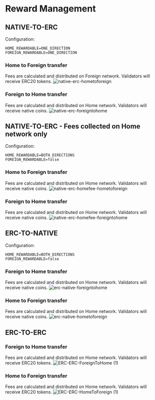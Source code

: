 # Reward Management

## NATIVE-TO-ERC
Configuration:
```
HOME_REWARDABLE=ONE_DIRECTION
FOREIGN_REWARDABLE=ONE_DIRECTION
```
### Home to Foreign transfer
Fees are calculated and distributed on Foreign network. Validators will receive ERC20 tokens.
![native-erc-hometoforeign](https://user-images.githubusercontent.com/4614574/51607402-4bda6180-1ef3-11e9-91e3-50fe5d35d296.png)

### Foreign to Home transfer
Fees are calculated and distributed on Home network. Validators will receive native coins.
![native-erc-foreigntohome](https://user-images.githubusercontent.com/4614574/51607428-5d236e00-1ef3-11e9-8083-3669899c7252.png)

## NATIVE-TO-ERC - Fees collected on Home network only
Configuration:
```
HOME_REWARDABLE=BOTH_DIRECTIONS
FOREIGN_REWARDABLE=false
```
### Home to Foreign transfer
Fees are calculated and distributed on Home network. Validators will receive native coins.
![native-erc-homefee-hometoforeign](https://user-images.githubusercontent.com/4614574/53118155-43456d00-352b-11e9-80db-53e31494e09b.png)

### Foreign to Home transfer
Fees are calculated and distributed on Home network. Validators will receive native coins.
![native-erc-homefee-foreigntohome](https://user-images.githubusercontent.com/4614574/53118176-4b9da800-352b-11e9-8118-123f30e37d61.png)

## ERC-TO-NATIVE
Configuration:
```
HOME_REWARDABLE=BOTH_DIRECTIONS
FOREIGN_REWARDABLE=false
```
### Foreign to Home transfer
Fees are calculated and distributed on Home network. Validators will receive native coins.
![erc-native-foreigntohome](https://user-images.githubusercontent.com/4614574/51607498-9065fd00-1ef3-11e9-8212-fc1ba16ae91a.png)

### Home to Foreign transfer
Fees are calculated and distributed on Home network. Validators will receive native coins.
![erc-native-hometoforeign](https://user-images.githubusercontent.com/4614574/51607508-96f47480-1ef3-11e9-93a1-0f1111793f2a.png)

## ERC-TO-ERC

### Foreign to Home transfer
Fees are calculated and distributed on Home network. Validators will receive ERC20 tokens.
![ERC-ERC-ForeignToHome (1)](https://user-images.githubusercontent.com/4614574/56502412-98c8d680-64e8-11e9-8eea-5bcd545d74d9.png)

### Home to Foreign transfer
Fees are calculated and distributed on Home network. Validators will receive ERC20 tokens.
![ERC-ERC-HomeToForeign (1)](https://user-images.githubusercontent.com/4614574/56502454-b8f89580-64e8-11e9-84ae-d9a1c229e0c4.png)
